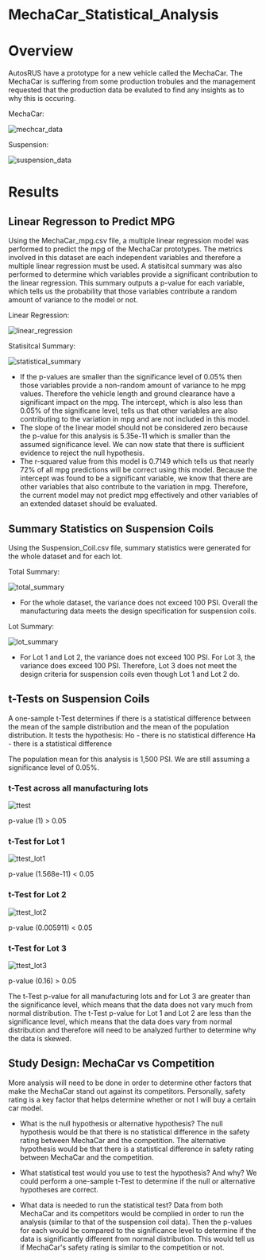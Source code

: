 # MechaCar_Statistical_Analysis

# Overview
AutosRUS have a prototype for a new vehicle called the MechaCar. The MechaCar is suffering from some production trobules and the management requested that the production data be evaluted to find any insights as to why this is occuring. 

MechaCar:

![mechcar_data](https://user-images.githubusercontent.com/71397190/106395905-6db42c00-63ca-11eb-87c3-adf135963ce3.PNG)

Suspension:

![suspension_data](https://user-images.githubusercontent.com/71397190/106395907-6db42c00-63ca-11eb-9d0d-431b061c0208.PNG)

# Results
## Linear Regresson to Predict MPG
Using the MechaCar_mpg.csv file, a multiple linear regression model was performed to predict the mpg of the MechaCar prototypes. The metrics involved in this dataset are each independent variables and therefore a multiple linear regression must be used.
A statisitcal summary was also performed to determine which variables provide a significant contribution to the linear regression. This summary outputs a p-value for each variable, which tells us the probability that those variables contribute a random amount of variance to the model or not.

Linear Regression:

![linear_regression](https://user-images.githubusercontent.com/71397190/106395903-6d1b9580-63ca-11eb-9fcd-535071b49561.PNG)

Statisitcal Summary:

![statistical_summary](https://user-images.githubusercontent.com/71397190/106395906-6db42c00-63ca-11eb-9207-ff4cc63eebeb.PNG)

- If the p-values are smaller than the significance level of 0.05% then those variables provide a non-random amount of variance to he mpg values. Therefore the vehicle length and ground clearance have a significant impact on the mpg. The intercept, which is also less than 0.05% of the significane level, tells us that other variables are also contributing to the variation in mpg and are not included in this model.
- The slope of the linear model should not be considered zero because the p-value for this analysis is 5.35e-11 which is smaller than the assumed significance level. We can now state that there is sufficient evidence to reject the null hypothesis.
- The r-squared value from this model is 0.7149 which tells us that nearly 72% of all mpg predictions will be correct using this model. Because the intercept was found to be a significant variable, we know that there are other variables that also contribute to the variation in mpg. Therefore, the current model may not predict mpg effectively and other variables of an extended dataset should be evaluated.

## Summary Statistics on Suspension Coils
Using the Suspension_Coil.csv file, summary statistics were generated for the whole dataset and for each lot.

Total Summary:

![total_summary](https://user-images.githubusercontent.com/71397190/106395908-6db42c00-63ca-11eb-833a-697219547da2.PNG)

- For the whole dataset, the variance does not exceed 100 PSI. Overall the manufacturing data meets the design specification for suspension coils.

Lot Summary:

![lot_summary](https://user-images.githubusercontent.com/71397190/106395904-6d1b9580-63ca-11eb-86cb-6dc934b51b5c.PNG)

- For Lot 1 and Lot 2, the variance does not exceed 100 PSI. For Lot 3, the variance does exceed 100 PSI. Therefore, Lot 3 does not meet the design criteria for suspension coils even though Lot 1 and Lot 2 do.

## t-Tests on Suspension Coils
A one-sample t-Test determines if there is a statistical difference between the mean of the sample distribution and the mean of the population distribution. It tests the hypothesis:
Ho - there is no statistical difference
Ha - there is a statistical difference

The population mean for this analysis is 1,500 PSI. We are still assuming a significance level of 0.05%.


### t-Test across all manufacturing lots

![ttest](https://user-images.githubusercontent.com/71397190/106395909-6db42c00-63ca-11eb-8b12-ca4bf1697394.PNG)

 p-value (1) > 0.05

### t-Test for Lot 1

![ttest_lot1](https://user-images.githubusercontent.com/71397190/106395910-6db42c00-63ca-11eb-8ed5-8b40c9610328.PNG)

p-value (1.568e-11) < 0.05

### t-Test for Lot 2

![ttest_lot2](https://user-images.githubusercontent.com/71397190/106395911-6e4cc280-63ca-11eb-9d3d-f478fdcaa964.PNG)

p-value (0.005911) < 0.05

### t-Test for Lot 3

![ttest_lot3](https://user-images.githubusercontent.com/71397190/106395912-6e4cc280-63ca-11eb-9864-10f02a21ce5f.PNG)

p-value (0.16) > 0.05

The t-Test p-value for all manufacturing lots and for Lot 3 are greater than the significance level, which means that the data does not vary much from normal distribution.
The t-Test p-value for Lot 1 and Lot 2 are  less than the significance level, which means that the data does vary from normal distribution and therefore will need to be analyzed further to determine why the data is skewed.

## Study Design: MechaCar vs Competition
More analysis will need to be done in order to determine other factors that make the MechaCar stand out against its competitors. Personally, safety rating is a key factor that helps determine whether or not I will buy a certain car model.

- What is the null hypothesis or alternative hypothesis?
The null hypothesis would be that there is no statistical difference in the safety rating between MechaCar and the competition. The alternative hypothesis would be that there is a statistical difference in safety rating between MechaCar and the competition.

- What statistical test would you use to test the hypothesis? And why?
We could perform a one-sample t-Test to determine if the null or alternative hypotheses are correct.

- What data is needed to run the statistical test?
Data from both MechaCar and its competitors would be complied in order to run the analysis (similar to that of the suspension coil data). Then the p-values for each would be compared to the significance level to determine if the data is significantly different from normal distribution. This would tell us if MechaCar's safety rating is similar to the competition or not.
